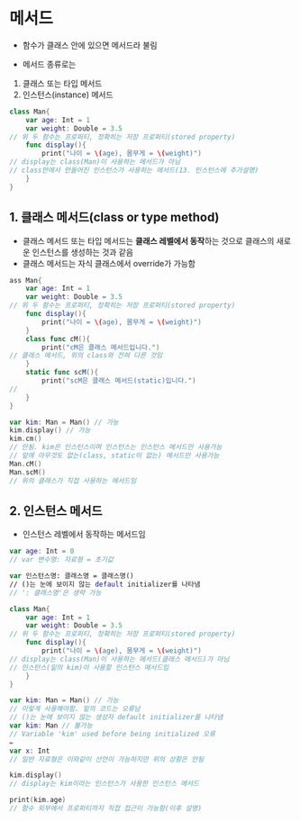 # 메서드
- 함수가 클래스 안에 있으면 메서드라 불림 

- 메서드 종류로는 
1. 클래스 또는 타입 메서드
2. 인스턴스(instance) 메서드
```swift
class Man{
    var age: Int = 1
    var weight: Double = 3.5
// 위 두 함수는 프로퍼티, 정확히는 저장 프로퍼티(stored property)
    func display(){
        print("나이 = \(age), 몸무게 = \(weight)")
// display는 class(Man)이 사용하는 메서드가 아님
// class안에서 만들어진 인스턴스가 사용하는 메서드(13. 인스턴스에 추가설명)
    }
}
```

## 1. 클래스 메서드(class or type method)

- 클래스 메서드 또는 타입 메서드는 
**클래스 레벨에서 동작**하는 것으로 클래스의 새로운 인스턴스를 생성하는 것과 같음
- 클래스 메서드는 자식 클래스에서 override가 가능함

```swift
ass Man{
    var age: Int = 1
    var weight: Double = 3.5
// 위 두 함수는 프로퍼티, 정확히는 저장 프로퍼티(stored property)
    func display(){
        print("나이 = \(age), 몸무게 = \(weight)")
    }
    class func cM(){
        print("cM은 클래스 메서드입니다.")
// 클래스 메서드, 위의 class와 전혀 다른 것임
    }
    static func scM(){
        print("scM은 클래스 메서드(static)입니다.")
//
    }
}

var kim: Man = Man() // 가능
kim.display() // 가능
kim.cm()
// 안됨. kim은 인스턴스이며 인스턴스는 인스턴스 메서드만 사용가능
// 앞에 아무것도 없는(class, static이 없는) 메서드만 사용가능
Man.cM()
Man.scM()
// 위의 클래스가 직접 사용하는 메서드임
```

## 2. 인스턴스 메서드
- 인스턴스 레벨에서 동작하는 메서드임
```swift
var age: Int = 0
// var 변수명: 자료형 = 초기값 

var 인스턴스명: 클래스명 = 클래스명()
// ()는 눈에 보이지 않는 default initializer를 나타냄
// ': 클래스명'은 생략 가능
```

```swift
class Man{
    var age: Int = 1
    var weight: Double = 3.5
// 위 두 함수는 프로퍼티, 정확히는 저장 프로퍼티(stored property)
    func display(){
        print("나이 = \(age), 몸무게 = \(weight)")
// display는 class(Man)이 사용하는 메서드(클래스 메서드)가 아님
// 인스턴스(밑의 kim)이 사용할 인스턴스 메서드임
    }
}

var kim: Man = Man() // 가능
// 이렇게 사용해야함. 밑의 코드는 오류남
// ()는 눈에 보이지 않는 생성자 default initializer를 나타냄
var kim: Man // 불가능
// Variable 'kim' used before being initialized 오류
✏️ 
var x: Int
// 일반 자료형은 이와같이 선언이 가능하지만 위의 상황은 안됨

kim.display()
// display는 kim이라는 인스턴스가 사용한 인스턴스 메서드

print(kim.age)
// 함수 외부에서 프로퍼티까지 직접 접근이 가능함(이후 설명)
```
